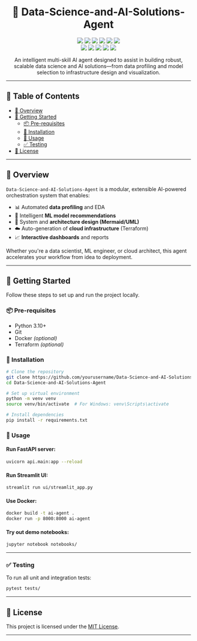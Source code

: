 <h1 align="center">🤖 Data-Science-and-AI-Solutions-Agent</h1> 
  
<p align="center">
  <img src="https://img.shields.io/badge/JSON-000000?style=for-the-badge&logo=json&logoColor=white" />
  <img src="https://img.shields.io/badge/Markdown-000000?style=for-the-badge&logo=markdown&logoColor=white" />
  <img src="https://img.shields.io/badge/Streamlit-FF4B4B?style=for-the-badge&logo=streamlit&logoColor=white" />
  <img src="https://img.shields.io/badge/scikit--learn-F7931E?style=for-the-badge&logo=scikit-learn&logoColor=white" />
  <img src="https://img.shields.io/badge/GNU%20Bash-4EAA25?style=for-the-badge&logo=gnubash&logoColor=white" />
  <img src="https://img.shields.io/badge/FastAPI-009688?style=for-the-badge&logo=fastapi&logoColor=white" />
  <br/>
  <img src="https://img.shields.io/badge/Docker-2496ED?style=for-the-badge&logo=docker&logoColor=white" />
  <img src="https://img.shields.io/badge/Python-3776AB?style=for-the-badge&logo=python&logoColor=white" />
  <img src="https://img.shields.io/badge/pandas-150458?style=for-the-badge&logo=pandas&logoColor=white" />
  <img src="https://img.shields.io/badge/Terraform-7B42BC?style=for-the-badge&logo=terraform&logoColor=white" />
  <img src="https://img.shields.io/badge/YAML-C62828?style=for-the-badge&logo=yaml&logoColor=white" />
</p>

<p align="center">
  An intelligent multi-skill AI agent designed to assist in building robust, scalable data science and AI solutions—from data profiling and model selection to infrastructure design and visualization.
</p>

---

## 🧭 Table of Contents

- [📌 Overview](#-overview)  
- [🚀 Getting Started](#-getting-started)  
  - [📦 Pre-requisites](#-pre-requisites)  
  - [🔧 Installation](#-installation)  
  - [🧪 Usage](#-usage)  
  - [✅ Testing](#-testing)  
- [📄 License](#-license)

---

## 📌 Overview

`Data-Science-and-AI-Solutions-Agent` is a modular, extensible AI-powered orchestration system that enables:
- 📊 Automated **data profiling** and EDA
- 🤖 Intelligent **ML model recommendations**
- 🧠 System and **architecture design (Mermaid/UML)**
- ☁️ Auto-generation of **cloud infrastructure** (Terraform)
- 📈 **Interactive dashboards** and reports

Whether you're a data scientist, ML engineer, or cloud architect, this agent accelerates your workflow from idea to deployment.

---

## 🚀 Getting Started

Follow these steps to set up and run the project locally.

### 📦 Pre-requisites

- Python 3.10+
- Git
- Docker *(optional)*
- Terraform *(optional)*

### 🔧 Installation

```bash
# Clone the repository
git clone https://github.com/yourusername/Data-Science-and-AI-Solutions-Agent.git
cd Data-Science-and-AI-Solutions-Agent

# Set up virtual environment
python -m venv venv
source venv/bin/activate  # For Windows: venv\Scripts\activate

# Install dependencies
pip install -r requirements.txt
```

### 🧪 Usage

#### Run FastAPI server:

```bash
uvicorn api.main:app --reload
```

#### Run Streamlit UI:

```bash
streamlit run ui/streamlit_app.py
```

#### Use Docker:

```bash
docker build -t ai-agent .
docker run -p 8000:8000 ai-agent
```

#### Try out demo notebooks:

```bash
jupyter notebook notebooks/
```

---

### ✅ Testing

To run all unit and integration tests:

```bash
pytest tests/
```

---

## 📄 License

This project is licensed under the [MIT License](LICENSE).

---
